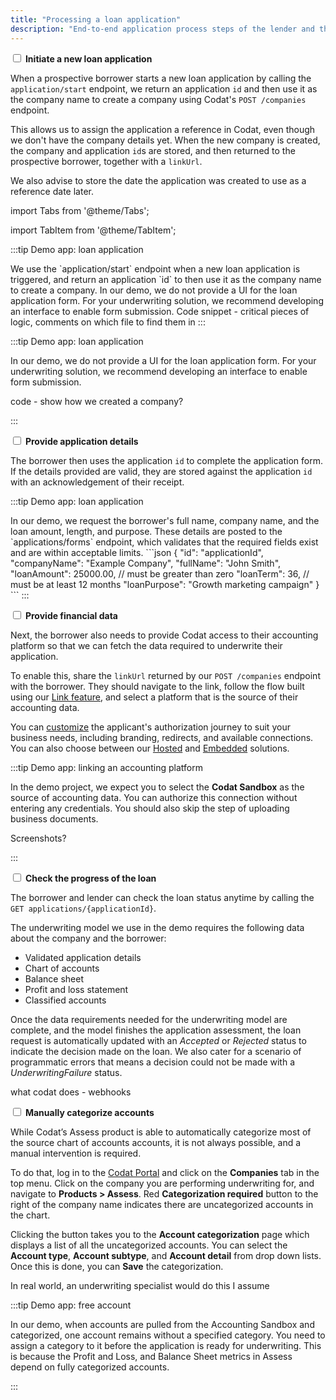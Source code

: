 ```yaml
---
title: "Processing a loan application"
description: "End-to-end application process steps of the lender and the borrower"
---
```


<input type="checkbox" unchecked /> <b>Initiate a new loan application</b>  

When a prospective borrower starts a new loan application by calling the `application/start` endpoint, we return an application `id` and then use it as the company name to create a company using Codat's `POST /companies` endpoint. 

This allows us to assign the application a reference in Codat, even though we don't have the company details yet. When the new company is created, the company and application `id`s are stored, and then returned to the prospective borrower, together with a `linkUrl`.

We also advise to store the date the application was created to use as a reference date later.

import Tabs from '@theme/Tabs';

import TabItem from '@theme/TabItem';

:::tip Demo app: loan application

<Tabs>
  <TabItem value="Starting an application" label="Starting an application">We use the `application/start` endpoint when a new loan application is triggered, and return an application `id` to then use it as the company name to create a company.</TabItem>
  <TabItem value="Application UI" label="Application UI">In our demo, we do not provide a UI for the loan application form. For your underwriting solution, we recommend developing an interface to enable form submission. </TabItem>
  <TabItem value="Creating a company" label="Creating a company">Code snippet - critical pieces of logic, comments on which file to find them in </TabItem>
</Tabs>
:::




:::tip Demo app: loan application

In our demo, we do not provide a UI for the loan application form. For your underwriting solution, we recommend developing an interface to enable form submission. 

code - show how we created a company?

:::


<input type="checkbox" unchecked /> <b>Provide application details</b>  


The borrower then uses the application `id` to complete the application form. If the details provided are valid, they are stored against the application `id` with an acknowledgement of their receipt. 

:::tip Demo app: loan application

<Tabs>
  <TabItem value="Starting an application" label="Starting an application">
    In our demo, we request the borrower's full name, company name, and the loan amount, length, and purpose. These details are posted to the `applications/forms` endpoint, which validates that the required fields exist and are within acceptable limits.
  </TabItem>
  <TabItem value="Example form" label="Example form">  
    ```json
    {
    "id": "applicationId", 
    "companyName": "Example Company",
    "fullName": "John Smith",
    "loanAmount": 25000.00, // must be greater than zero 
    "loanTerm": 36, // must be at least 12 months
    "loanPurpose": "Growth marketing campaign"
    }
    ```
  </TabItem>
</Tabs>
:::

<input type="checkbox" unchecked /> <b>Provide financial data</b>  

Next, the borrower also needs to provide Codat access to their accounting platform so that we can fetch the data required to underwrite their application. 

To enable this, share the `linkUrl` returned by our `POST /companies` endpoint with the borrower. They should navigate to the link, follow the flow built using our [Link feature](/auth-flow/overview), and select a platform that is the source of their accounting data. 

You can [customize](/auth-flow/customize/customize-link) the applicant's authorization journey to suit your business needs, including branding, redirects, and available connections. You can also choose between our [Hosted](/auth-flow/authorize-hosted-link) and [Embedded](/auth-flow/authorize-embedded-link) solutions.

:::tip Demo app: linking an accounting platform

In the demo project, we expect you to select the **Codat Sandbox** as the source of accounting data. You can authorize this connection without entering any credentials. You should also skip the step of uploading business documents. 

Screenshots?

:::

<input type="checkbox" unchecked /> <b>Check the progress of the loan</b>  


The borrower and lender can check the loan status anytime by calling the `GET applications/{applicationId}`. 

The underwriting model we use in the demo requires the following data about the company and the borrower:

- Validated application details
- Chart of accounts
- Balance sheet
- Profit and loss statement
- Classified accounts

Once the data requirements needed for the underwriting model are complete, and the model finishes the application assessment, the loan request is automatically updated with an _Accepted_ or _Rejected_ status to indicate the decision made on the loan. We also cater for a scenario of programmatic errors that means a decision could not be made with a _UnderwritingFailure_ status. 



what codat does - webhooks





<input type="checkbox" unchecked /> <b>Manually categorize accounts</b>   


While Codat’s Assess product is able to automatically categorize most of the source chart of accounts accounts, it is not always possible, and a manual intervention is required. 

To do that, log in to the [Codat Portal](https://app.codat.io/) and click on the **Companies** tab in the top menu. Click on the company you are performing underwriting for, and navigate to **Products > Assess**. Red **Categorization required** button to the right of the company name indicates there are uncategorized accounts in the chart. 

Clicking the button takes you to the **Account categorization** page which displays a list of all the uncategorized accounts. You can select the **Account type**, **Account subtype**, and **Account detail** from drop down lists. Once this is done, you can **Save** the categorization.

In real world, an underwriting specialist would do this I assume

:::tip Demo app: free account


In our demo, when accounts are pulled from the Accounting Sandbox and categorized, one account remains without a specified category. You need to assign a category to it before the application is ready for underwriting. This is because the Profit and Loss, and Balance Sheet metrics in Assess depend on fully categorized accounts.

:::